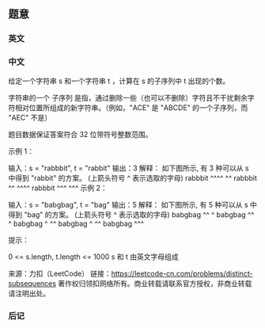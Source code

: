 ## 题意

### 英文

### 中文

给定一个字符串 s 和一个字符串 t ，计算在 s 的子序列中 t 出现的个数。

字符串的一个 子序列 是指，通过删除一些（也可以不删除）字符且不干扰剩余字符相对位置所组成的新字符串。（例如，"ACE" 是 "ABCDE" 的一个子序列，而 "AEC" 不是）

题目数据保证答案符合 32 位带符号整数范围。

 

示例 1：

输入：s = "rabbbit", t = "rabbit"
输出：3
解释：
如下图所示, 有 3 种可以从 s 中得到 "rabbit" 的方案。
(上箭头符号 ^ 表示选取的字母)
rabbbit
^^^^ ^^
rabbbit
^^ ^^^^
rabbbit
^^^ ^^^
示例 2：

输入：s = "babgbag", t = "bag"
输出：5
解释：
如下图所示, 有 5 种可以从 s 中得到 "bag" 的方案。 
(上箭头符号 ^ 表示选取的字母)
babgbag
^^ ^
babgbag
^^    ^
babgbag
^    ^^
babgbag
  ^  ^^
babgbag
    ^^^


提示：

0 <= s.length, t.length <= 1000
s 和 t 由英文字母组成


来源：力扣（LeetCode）
链接：https://leetcode-cn.com/problems/distinct-subsequences
著作权归领扣网络所有。商业转载请联系官方授权，非商业转载请注明出处。

### 后记